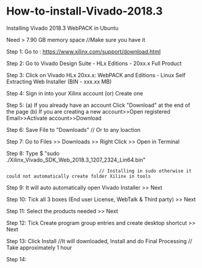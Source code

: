 # How-to-install-Vivado-2018.3
Installing Vivado 2018.3 WebPACK in Ubuntu

Need > 7.90 GB memory space           //Make sure you have it

Step 1: Go to : https://www.xilinx.com/support/download.html

Step 2: Go to Vivado Design Suite - HLx Editions - 20xx.x  Full Product

Step 3: Click on Vivado HLx 20xx.x: WebPACK and Editions - Linux Self Extracting Web Installer (BIN - xxx.xx MB)

Step 4: Sign in into your Xilinx account (or) Create one

Step 5: (a) If you already have an account Click "Download" at the end of the page
        (b) If you are creating a new account>>Open registered Email>>Activate account>>Download
        
Step 6: Save File to "Downloads"      // Or to any loaction

Step 7: Go to Files >> Downloads >> Right Click >> Open in Terminal

Step 8: Type $ "sudo ./Xilinx_Vivado_SDK_Web_2018.3_1207_2324_Lin64.bin" 

                                      // Installing in sudo otherwise it could not automatically create folder Xilinx in tools
Step 9: It will auto automatically open Vivado Installer >> Next

Step 10: Tick all 3 boxes (End user License, WebTalk & Third party) >> Next

Step 11: Select the products needed >> Next

Step 12: Tick Create program group entries and create desktop shortcut >> Next

Step 13: Click Install        //It will downloaded, Install and do Final Processing
                              // Take approximately 1 hour

Step 14: 

